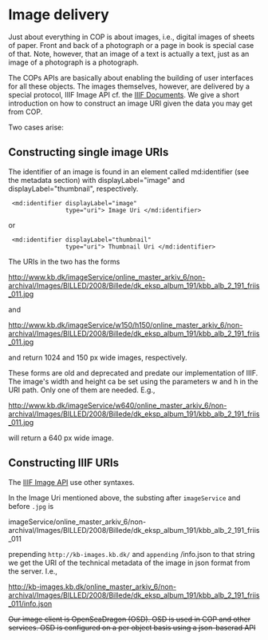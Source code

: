 
# Image delivery

Just about everything in COP is about images, i.e., digital images of
sheets of paper. Front and back of a photograph or a page in book is
special case of that. Note, however, that an image of a text is
actually a text, just as an image of a photograph is a photograph.

The COPs APIs are basically about enabling the building of user
interfaces for all these objects. The images themselves, however, are
delivered by a special protocol, IIIF Image API cf. the [IIIF
Documents](http://iiif.io/api/image/2.1/). We give a short
introduction on how to construct an image URI given the data you may
get from COP.

Two cases arise:

## Constructing single image URIs

The identifier of an image is found in an element called md:identifier
(see the metadata section) with displayLabel="image" and
displayLabel="thumbnail", respectively.

```
 <md:identifier displayLabel="image" 
                type="uri"> Image Uri </md:identifier>
```
or

```
 <md:identifier displayLabel="thumbnail" 
                type="uri"> Thumbnail Uri </md:identifier>
```

The URIs in the two has the forms

http://www.kb.dk/imageService/online_master_arkiv_6/non-archival/Images/BILLED/2008/Billede/dk_eksp_album_191/kbb_alb_2_191_friis_011.jpg
 
and

http://www.kb.dk/imageService/w150/h150/online_master_arkiv_6/non-archival/Images/BILLED/2008/Billede/dk_eksp_album_191/kbb_alb_2_191_friis_011.jpg

and return 1024 and 150 px wide images, respectively.

These forms are old and deprecated and predate our implementation of IIIF. The
image's width and height ca be set using the parameters w and h in the
URI path. Only one of them are needed. E.g.,

http://www.kb.dk/imageService/w640/online_master_arkiv_6/non-archival/Images/BILLED/2008/Billede/dk_eksp_album_191/kbb_alb_2_191_friis_011.jpg

will return a 640 px wide image.

## Constructing IIIF URIs

The [IIIF Image API](http://iiif.io/api/image/2.1/) use other syntaxes.

In the Image Uri mentioned above, the substing after `imageService` and before `.jpg` is

imageService/online_master_arkiv_6/non-archival/Images/BILLED/2008/Billede/dk_eksp_album_191/kbb_alb_2_191_friis_011

prepending `http://kb-images.kb.dk/` and `appending` /info.json to
that string we get the URI of the technical metadata of the image in
json format from the server. I.e.,

http://kb-images.kb.dk/online_master_arkiv_6/non-archival/Images/BILLED/2008/Billede/dk_eksp_album_191/kbb_alb_2_191_friis_011/info.json

~~Our image client is OpenSeaDragon (OSD). OSD is used in COP and other services. OSD is configured on a per object basis using a json-baserad API~~
